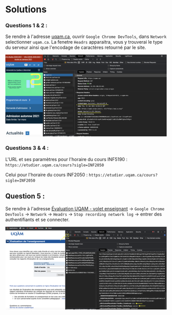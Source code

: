 # Solutions


### Questions 1 & 2 :

 Se rendre à l'adresse [uqam.ca](http://www.uqam.ca/), ouvrir `Google Chrome DevTools`, dans `Network` selectionner `uqam.ca`. La fenetre `Headrs` apparaitra, vous y trouverai le type du serveur ainsi que l'encodage de caractères retourné par le site.

 ![](./img/exos1&2.png)

### Questions 3 & 4 :


 L'URL et ses paramètres pour l'horaire du cours INF5190 :
 `https://etudier.uqam.ca/cours?sigle=INF2050`

 Celui pour l'horaire du cours INF2050 : `https://etudier.uqam.ca/cours?sigle=INF2050`


## Question 5 :

 Se rendre à l'adresse [Évaluation UQAM - volet enseignant](https://www.apps.uqam.ca/application/evalens/login/login.aspx?EVL_TYPE_UTILISATEUR=ENS) -> `Google Chrome DevTools` -> `Network` -> `Headrs` -> `Stop recording network log` -> entrer des authentifiants et se connecter.

 ![](./img/ex5.png)
